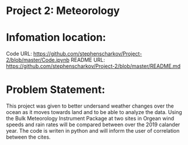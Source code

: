 #  Project 2: Meteorology

# Infomation location:

  Code URL: https://github.com/stephenscharkov/Project-2/blob/master/Code.ipynb
  README URL: https://github.com/stephenscharkov/Project-2/blob/master/README.md
  
# Problem Statement:

  This project was given to better undersand weather changes over the ocean as it moves towards land and to be able to analyze the data.  Using the Bulk Meteorology Instrument Package at two sites in Orgean wind speeds and rain rates will be compared between over the 2019 calander year. The code is writen in python and will inform the user of correlation between the cites. 
